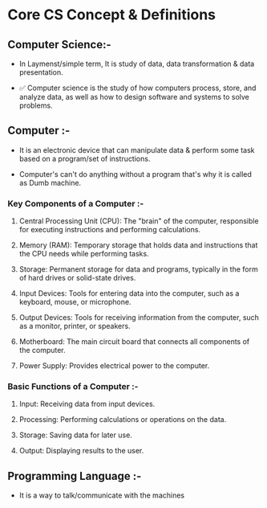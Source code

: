 # Core CS Concept & Definitions

## Computer Science:-

- In Laymenst/simple term, It is study of data, data transformation & data presentation.

- ✅ Computer science is the study of how computers process, store, and analyze data, as well as how to design software and systems to solve problems.

## Computer :-

- It is an electronic device that can manipulate data & perform some task based on a program/set of instructions.

- Computer's can't do anything without a program that's why it is called as Dumb machine.

### Key Components of a Computer :-

1. Central Processing Unit (CPU): The "brain" of the computer, responsible for executing instructions and performing calculations.

1. Memory (RAM): Temporary storage that holds data and instructions that the CPU needs while performing tasks.

1. Storage: Permanent storage for data and programs, typically in the form of hard drives or solid-state drives.

1. Input Devices: Tools for entering data into the computer, such as a keyboard, mouse, or microphone.

1. Output Devices: Tools for receiving information from the computer, such as a monitor, printer, or speakers.

1. Motherboard: The main circuit board that connects all components of the computer.

1. Power Supply: Provides electrical power to the computer.

### Basic Functions of a Computer :-

1. Input: Receiving data from input devices.

1. Processing: Performing calculations or operations on the data.

1. Storage: Saving data for later use.

1. Output: Displaying results to the user.

## Programming Language :-

- It is a way to talk/communicate with the machines
